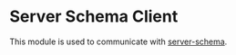 # Server Schema Client
This module is used to communicate with [server-schema](../../server/schema).